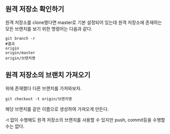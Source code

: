 
## 원격 저장소 확인하기
원격 저장소를 clone했다면 master로 기본 설정되어 있는데
원격 저장소에 존재하는 모든 브랜치를 보기 위한 명령어는 다음과 같다.

```
git branch -r
#결과
origin
origin/master
origin/브랜치명
```

## 원격 저장소의  브랜치 가져오기
위에 존재했다 다른 브랜치를 가져와보자.

```
git checkout -t origin/브랜치명
```
해당 브렌치를 같은 이름으로 생성하여 가져오게 만든다.

-t 없이 수행해도 원격 저장소의 브랜치를 사용할 수 있지만
push, commit등을 수행할 수는 없다.
